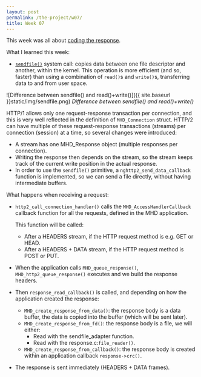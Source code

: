 ```yaml
---
layout: post
permalink: /the-project/w07/
title: Week 07
---
```


This week was all about [coding the response](https://github.com/maru/libmicrohttpd-http2/commit/e3265310d8ad94f3e89acc64b5910264e0dc47b1).

What I learned this week:

  * [`sendfile()`](http://man7.org/linux/man-pages/man2/sendfile.2.html)
  system call: copies data between one file descriptor and another, within the
  kernel. This operation is more efficient (and so, faster) than using a
  combination of `read()`s and `write()`s, transferring data to and
  from user space.

  ![Difference between sendfile() and read()+write()]({{ site.baseurl }}static/img/sendfile.png)
  *Difference between sendfile() and read()+write()*

HTTP/1 allows only one request-response transaction per connection, and this
is very well reflected in the definition of `MHD_Connection` struct.
HTTP/2 can have multiple of these request-response transactions (streams)
per connection (session) at a time, so several changes were introduced:

  - A stream has one MHD_Response object (multiple responses per connection).
  - Writing the response then depends on the stream, so the stream keeps
    track of the current write position in the actual response.
  - In order to use the `sendfile()` primitive, a `nghttp2_send_data_callback`
    function is implemented, so we can send a file directly, without having
    intermediate buffers.

What happens when receiving a request:

  * `http2_call_connection_handler()` calls the `MHD_AccessHandlerCallback`
    callback function for all the requests, defined in the MHD application.

    This function will be called:
    - After a HEADERS stream, if the HTTP request method is e.g. GET or HEAD.
    - After a HEADERS + DATA stream, if the HTTP request method is POST or PUT.

  * When the application calls `MHD_queue_response()`,
    `MHD_http2_queue_response()` executes and we build the response headers.

  * Then `response_read_callback()` is called, and depending on how the application
    created the response:
    - `MHD_create_response_from_data()`: the response body is a data buffer, the data is copied into the
      buffer (which will be sent later).
    - `MHD_create_response_from_fd()`: the response body is a file, we will either:
        - Read with the sendfile_adapter function.
        - Read with the response.c:`file_reader()`.
    - `MHD_create_response_from_callback()`: the response body is created within
      an application callback `response->crc()`.

  * The response is sent immediately (HEADERS + DATA frames).
